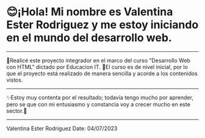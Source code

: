# 😊¡Hola! Mi nombre es Valentina Ester Rodriguez y me estoy iniciando en el mundo del desarrollo web. 
-----------------------------------------------------------------------------------------------------------------------
📌Realicé este proyecto integrador en el marco del curso "Desarrollo Web con HTML" dictado por Educacion IT.
📌El curso es de nivel inicial, por lo que el proyecto está realizado de manera sencilla y acorde a los contenidos vistos.

------------------------------------------------------------------------------------------------------------------------

✨Estoy muy contenta por el resultado; todavía tengo mucho por aprender, pero se que con mi entusiasmo y constancia 
voy a crecer mucho en este sector.🚀

------------------------------------------------------------------------------------------------------------------------

Valentina Ester Rodriguez
Date: 04/07/2023
